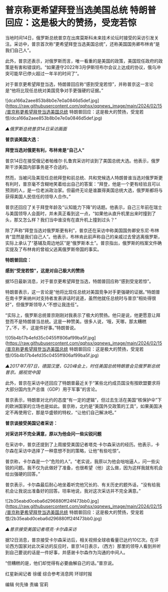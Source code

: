 # 普京称更希望拜登当选美国总统 特朗普回应：这是极大的赞扬，受宠若惊

当地时间14日，俄罗斯总统普京在出席莫斯科未来技术论坛时接受的采访引发关注。采访中，普京首次称“更希望拜登当选美国总统”，还称美国国务卿布林肯“是我们自己人”。

此外，普京还表示，对俄罗斯而言，唯一看重的是美国的政策，美国现任政府的政策是有害和错误的。“如果遵守2022年3月伊斯坦布尔会议上达成的协议，俄乌冲突可能早已停火超过一年半的时间了”。

对于普京更希望拜登当选，特朗普回应称“感到受宠若惊”，并称普京这一言论是“他将比现任总统对美国竞争对手更强硬的证据。”

![dca166a2aee853b8b0e7e0a0846d5def.jpg](https://raw.githubusercontent.com/qqhsx/qqnews_image/main/2024/02/15/普京称更希望拜登当选美国总统 特朗普回应：这是极大的赞扬，受宠若惊/dca166a2aee853b8b0e7e0a0846d5def.jpg)

 _▲俄罗斯总统普京14日采访画面_

**普京谈美国大选：**

**拜登当选对俄更有利，布林肯是“自己人”**

普京14日在接受俄记者帕维尔·扎鲁宾采访时谈到了美国总统大选。他表示，俄罗斯干涉美国内部事务是不合适的。

然而，当被问及美现任总统拜登和前总统、共和党候选人特朗普谁当选对俄罗斯更有利时，普京毫不含糊地笑着给出自己的答案：“拜登，他是一个更有经验且可以预测的人，是一位老派政治家。但最终无论是谁赢得美国总统大选，俄罗斯都将与获得美国人民信任的领导人合作。”

普京还回应了关于拜登年龄及“认知能力下降”的话题。他表示，自己三年前在瑞士与美国领导人会面时，并未真正看到这一点，“如果他从直升机里出来时撞到了头，那又怎么样？我们当中谁没有在直升机上撞到过头？”

除了声称“拜登当选对俄罗斯更有利”，普京还在采访中称美国国务卿安东尼·布林肯“显然是我们自己人”。他表示，布林肯此前声称自己的亲戚过去曾逃离俄罗斯，实际上承认了“基辅及周边地区”是“俄罗斯本土”。普京指出，俄罗斯的档案文件确实提及了布林肯的曾祖父逃离俄罗斯帝国的事实。

**特朗普回应：**

**感到“受宠若惊”，这是对自己极大的赞扬**

据15日最新消息，对于普京更希望拜登当选，特朗普回应称“感到受宠若惊”。

特朗普表示，这一言论是“他将比现任总统对美国竞争对手更强硬的证据。”特朗普在南卡罗来纳州对支持者发表讲话时说道，虽然他就任总统时与普京“相处得很好”，但俄罗斯领导人“不想让我连任”。

“实际上，俄罗斯总统普京刚刚对我表示了极大的赞扬。他只是说，他更愿意让拜登而不是特朗普当总统。这是一种赞美。很多人说，‘哦，天哪，那太糟糕了。’不，不，这是件好事。”特朗普说。

![05b4b17b4efd35c0455ff806af99ba5f.jpg](https://raw.githubusercontent.com/qqhsx/qqnews_image/main/2024/02/15/普京称更希望拜登当选美国总统 特朗普回应：这是极大的赞扬，受宠若惊/05b4b17b4efd35c0455ff806af99ba5f.jpg)

 _▲2017年7月7日，德国汉堡，G20峰会上，时任美国总统特朗普会见俄罗斯总统普京。据视觉中国_

此外，普京在采访中还回应了特朗普最近关于“某些北约成员国没有按欧盟要求将大部分国内生产总值（GDP）用于军事”的言论。

普京表示，特朗普对北约的态度“有一定的逻辑”，但过去生活在美国“核保护伞”下的欧洲国家的立场也是如此。普京称，北约是“美国外交政策的工具”，如果美国决定不再使用它，那是华盛顿的特权，“让他们自己解决吧。”

**普京谈接受美国记者采访：**

**对采访并不完全满意，原以为他会问一些尖锐问题**

在采访中，普京还提到了上周接受美国记者塔克·卡尔森采访的经历。他表示，卡尔森在采访中选择了一种意想不到的策略，让他“有些吃惊”。

普京称，卡尔森是一个“危险的人”。“老实说，我原以为他会咄咄逼人，问一些尖锐的问题。我不仅为此做好了准备，也很希望（他）这么做，因为这样我就有机会给出强硬的回答。”

普京表示，卡尔森最后耐心地坐着听完他冗长的、有关历史的题外话，“没有给我机会让我说出准备好的回答。坦率地说，我对这次采访并不完全满意。”

![2b35eabd0ceba6d296880ff24f473bb0.jpg](https://raw.githubusercontent.com/qqhsx/qqnews_image/main/2024/02/15/普京称更希望拜登当选美国总统 特朗普回应：这是极大的赞扬，受宠若惊/2b35eabd0ceba6d296880ff24f473bb0.jpg)

_▲普京接受美国记者塔克·卡尔森采访_

据12日消息，普京接受卡尔森采访后，相关视频全球收看量已达约10亿次。在评论西方国家对此次采访的反应时，普京14日表示，（西方）那里的领导人看到并听到自己要说的话是一件好事，并感谢卡尔森作为沟通的中间人。

“但糟糕的是，他们却觉得有必要曲解自己的话。”普京说。

红星新闻记者 徐缓 综合参考消息网 环球时报

编辑 何先锋 责编 官莉

